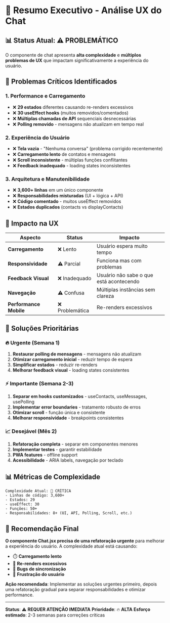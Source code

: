 # 🎯 Resumo Executivo - Análise UX do Chat

## 📊 **Status Atual: ⚠️ PROBLEMÁTICO**

O componente de chat apresenta **alta complexidade** e **múltiplos problemas de UX** que impactam significativamente a experiência do usuário.

## 🚨 **Problemas Críticos Identificados**

### **1. Performance e Carregamento**
- ❌ **29 estados** diferentes causando re-renders excessivos
- ❌ **30 useEffect hooks** (muitos removidos/comentados)
- ❌ **Múltiplas chamadas de API** sequenciais desnecessárias
- ❌ **Polling removido** - mensagens não atualizam em tempo real

### **2. Experiência do Usuário**
- ❌ **Tela vazia** - "Nenhuma conversa" (problema corrigido recentemente)
- ❌ **Carregamento lento** de contatos e mensagens
- ❌ **Scroll inconsistente** - múltiplas funções conflitantes
- ❌ **Feedback inadequado** - loading states inconsistentes

### **3. Arquitetura e Manutenibilidade**
- ❌ **3,600+ linhas** em um único componente
- ❌ **Responsabilidades misturadas** (UI + lógica + API)
- ❌ **Código comentado** - muitos useEffect removidos
- ❌ **Estados duplicados** (contacts vs displayContacts)

## 🎯 **Impacto na UX**

| Aspecto | Status | Impacto |
|---------|--------|---------|
| **Carregamento** | ❌ Lento | Usuário espera muito tempo |
| **Responsividade** | ⚠️ Parcial | Funciona mas com problemas |
| **Feedback Visual** | ❌ Inadequado | Usuário não sabe o que está acontecendo |
| **Navegação** | ⚠️ Confusa | Múltiplas instâncias sem clareza |
| **Performance Mobile** | ❌ Problemática | Re-renders excessivos |

## 🔧 **Soluções Prioritárias**

### **🔥 Urgente (Semana 1)**
1. **Restaurar polling de mensagens** - mensagens não atualizam
2. **Otimizar carregamento inicial** - reduzir tempo de espera
3. **Simplificar estados** - reduzir re-renders
4. **Melhorar feedback visual** - loading states consistentes

### **⚡ Importante (Semana 2-3)**
1. **Separar em hooks customizados** - useContacts, useMessages, usePolling
2. **Implementar error boundaries** - tratamento robusto de erros
3. **Otimizar scroll** - função única e consistente
4. **Melhorar responsividade** - breakpoints consistentes

### **📈 Desejável (Mês 2)**
1. **Refatoração completa** - separar em componentes menores
2. **Implementar testes** - garantir estabilidade
3. **PWA features** - offline support
4. **Acessibilidade** - ARIA labels, navegação por teclado

## 📊 **Métricas de Complexidade**

```
Complexidade Atual: 🔴 CRÍTICA
- Linhas de código: 3,600+
- Estados: 29
- useEffect: 30
- Funções: 50+
- Responsabilidades: 8+ (UI, API, Polling, Scroll, etc.)
```

## 🎯 **Recomendação Final**

**O componente Chat.jsx precisa de uma refatoração urgente** para melhorar a experiência do usuário. A complexidade atual está causando:

- ⏱️ **Carregamento lento**
- 🔄 **Re-renders excessivos**
- 🐛 **Bugs de sincronização**
- 😤 **Frustração do usuário**

**Ação recomendada**: Implementar as soluções urgentes primeiro, depois uma refatoração gradual para separar responsabilidades e otimizar performance.

---

**Status**: ⚠️ **REQUER ATENÇÃO IMEDIATA**
**Prioridade**: 🔥 **ALTA**
**Esforço estimado**: 2-3 semanas para correções críticas
